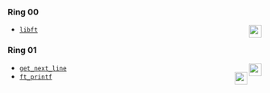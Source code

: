 ### Ring 00
  
* [`libft`](/libft) <img height="25" align="right" src="https://img.shields.io/badge/Moulinette-125%25-success"/>
### Ring 01
* [`get_next_line`](/get_next_line) <img height="25" align="right" src="https://img.shields.io/badge/Moulinette-125%25-success"/>
* [`ft_printf`](/ft_printf) <img height="25" align="right" src="https://img.shields.io/badge/Moulinette-%3F%3F%3F%25-yellow"/>
